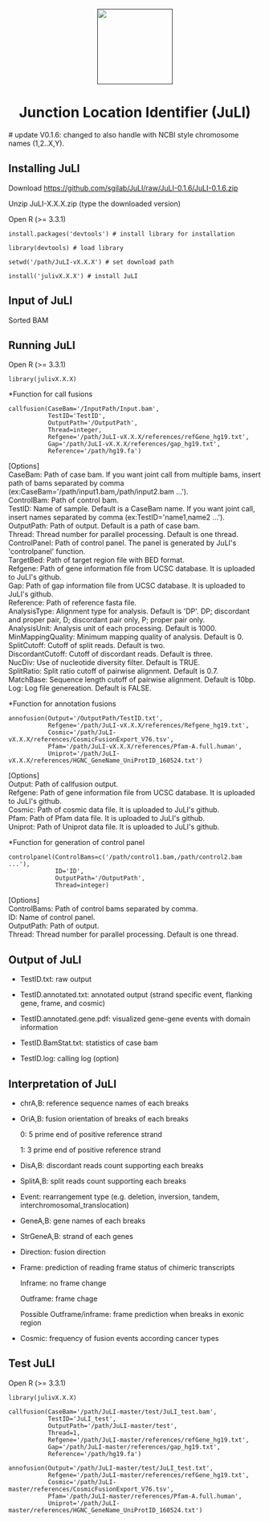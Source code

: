 <p align="center">
  <a href="">
    <img height="150" src="https://github.com/sgilab/JuLI/blob/master/JuLI_logo.png">
  </a>
  <h1 align="center">Junction Location Identifier (JuLI)</h1>
</p>
# update V0.1.6: changed to also handle with NCBI style chromosome names (1,2..X,Y).


Installing JuLI
----------------
Download https://github.com/sgilab/JuLI/raw/JuLI-0.1.6/JuLI-0.1.6.zip

Unzip JuLI-X.X.X.zip (type the downloaded version)

Open R (>= 3.3.1)

    install.packages('devtools') # install library for installation
    
    library(devtools) # load library
    
    setwd('/path/JuLI-vX.X.X') # set download path
    
    install('julivX.X.X') # install JuLI
  
  
Input of JuLI
----------------
Sorted BAM


Running JuLI
----------------
Open R (>= 3.3.1)

    library(julivX.X.X)

 *Function for call fusions
    
    callfusion(CaseBam='/InputPath/Input.bam',             
               TestID='TestID',           
               OutputPath='/OutputPath',     
               Thread=integer,         
               Refgene='/path/JuLI-vX.X.X/references/refGene_hg19.txt',          
               Gap='/path/JuLI-vX.X.X/references/gap_hg19.txt',
               Reference='/path/hg19.fa')

[Options]  
CaseBam: Path of case bam. If you want joint call from multiple bams, insert path of bams separated by comma (ex:CaseBam='/path/input1.bam,/path/input2.bam ...').  
ControlBam: Path of control bam.    
TestID: Name of sample. Default is a CaseBam name. If you want joint call, insert names separated by comma (ex:TestID='name1,name2 ...').  
OutputPath: Path of output. Default is a path of case bam.  
Thread: Thread number for parallel processing. Default is one thread.  
ControlPanel: Path of control panel. The panel is generated by JuLI's 'controlpanel' function.  
TargetBed: Path of target region file with BED format.  
Refgene: Path of gene information file from UCSC database. It is uploaded to JuLI's github.  
Gap: Path of gap information file from UCSC database. It is uploaded to JuLI's github.  
Reference: Path of reference fasta file.  
AnalysisType: Alignment type for analysis. Default is 'DP'. DP; discordant and proper pair, D; discordant pair only, P; proper pair only.  
AnalysisUnit: Analysis unit of each processing. Default is 1000.  
MinMappingQuality: Minimum mapping quality of analysis. Default is 0.  
SplitCutoff: Cutoff of split reads. Default is two.  
DiscordantCutoff: Cutoff of discordant reads. Default is three.  
NucDiv: Use of nucleotide diversity filter. Default is TRUE.  
SplitRatio: Split ratio cutoff of pairwise alignment. Default is 0.7.  
MatchBase: Sequence length cutoff of pairwise alignment. Default is 10bp.  
Log: Log file genereation. Default is FALSE.  


*Function for annotation fusions

    annofusion(Output='/OutputPath/TestID.txt',         
               Refgene='/path/JuLI-vX.X.X/references/Refgene_hg19.txt',            
               Cosmic='/path/JuLI-vX.X.X/references/CosmicFusionExport_V76.tsv',             
               Pfam='/path/JuLI-vX.X.X/references/Pfam-A.full.human',             
               Uniprot='/path/JuLI-vX.X.X/references/HGNC_GeneName_UniProtID_160524.txt')

[Options]  
Output: Path of callfusion output.  
Refgene: Path of gene information file from UCSC database. It is uploaded to JuLI's github.  
Cosmic: Path of cosmic data file. It is uploaded to JuLI's github.  
Pfam: Path of Pfam data file. It is uploaded to JuLI's github.  
Uniprot: Path of Uniprot data file. It is uploaded to JuLI's github.  


*Function for generation of control panel

    controlpanel(ControlBams=c('/path/control1.bam,/path/control2.bam ...'),
                 ID='ID',
                 OutputPath='/OutputPath',
                 Thread=integer)

[Options]  
ControlBams: Path of control bams separated by comma.  
ID: Name of control panel.  
OutputPath: Path of output.  
Thread: Thread number for parallel processing. Default is one thread.  



Output of JuLI
----------------
-	TestID.txt: raw output

-	TestID.annotated.txt: annotated output (strand specific event, flanking gene, frame, and cosmic)

-	TestID.annotated.gene.pdf: visualized gene-gene events with domain information

-	TestID.BamStat.txt: statistics of case bam

-	TestID.log: calling log (option)


Interpretation of JuLI
----------------
-	chrA,B: reference sequence names of each breaks

-	OriA,B: fusion orientation of breaks of each breaks

    0: 5 prime end of positive reference strand

    1: 3 prime end of positive reference strand

-	DisA,B: discordant reads count supporting each breaks

-	SplitA,B: split reads count supporting each breaks

-	Event: rearrangement type (e.g. deletion, inversion, tandem, interchromosomal_translocation)

-	GeneA,B: gene names of each breaks

-	StrGeneA,B: strand of each genes

-	Direction: fusion direction

-	Frame: prediction of reading frame status of chimeric transcripts

    Inframe: no frame change

    Outframe: frame chage

    Possible Outframe/inframe: frame prediction when breaks in exonic region

-	Cosmic: frequency of fusion events according cancer types


Test JuLI
----------------
Open R (>= 3.3.1)

    library(julivX.X.X)

    callfusion(CaseBam='/path/JuLI-master/test/JuLI_test.bam',         
               TestID='JuLI_test',           
               OutputPath='/path/JuLI-master/test',           
               Thread=1,         
               Refgene='/path/JuLI-master/references/refGene_hg19.txt',          
               Gap='/path/JuLI-master/references/gap_hg19.txt',
               Reference='/path/hg19.fa')

    annofusion(Output='/path/JuLI-master/test/JuLI_test.txt',        
               Refgene='/path/JuLI-master/references/refGene_hg19.txt',            
               Cosmic='/path/JuLI-master/references/CosmicFusionExport_V76.tsv',           
               Pfam='/path/JuLI-master/references/Pfam-A.full.human',          
               Uniprot='/path/JuLI-master/references/HGNC_GeneName_UniProtID_160524.txt')

